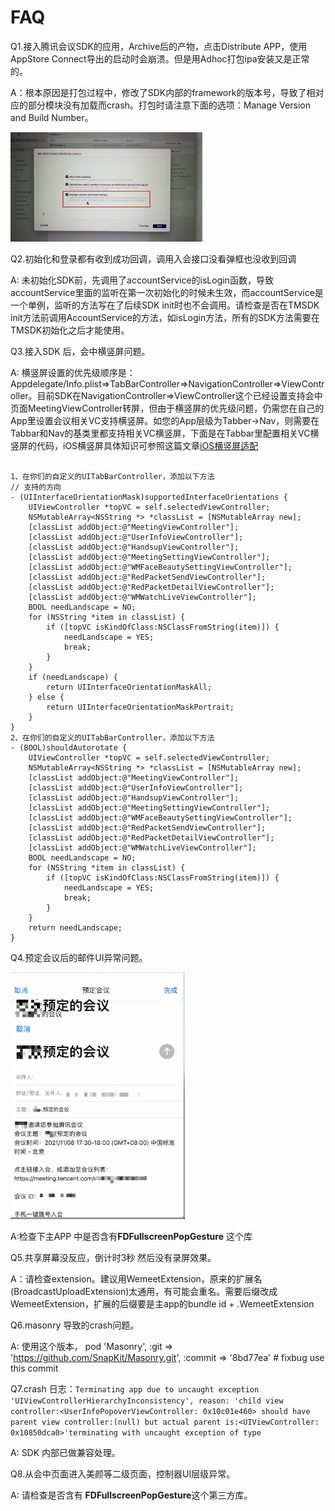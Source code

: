 # FAQ

Q1.接入腾讯会议SDK的应用，Archive后的产物，点击Distribute APP，使用AppStore Connect导出的启动时会崩溃。但是用Adhoc打包ipa安装又是正常的。

A：根本原因是打包过程中，修改了SDK内部的framework的版本号，导致了相对应的部分模块没有加载而crash。打包时请注意下面的选项：Manage Version and Build Number。

<img src="./images/Xnip2021-12-07_19-12-16.png" alt="Xnip2021-12-06_10-27-10" style="zoom:30%;" />



Q2.初始化和登录都有收到成功回调，调用入会接口没看弹框也没收到回调

A: 未初始化SDK前，先调用了accountService的isLogin函数，导致accountService里面的监听在第一次初始化的时候未生效，而accountService是一个单例，监听的方法写在了后续SDK init时也不会调用。请检查是否在TMSDK init方法前调用AccountService的方法，如isLogin方法，所有的SDK方法需要在TMSDK初始化之后才能使用。

Q3.接入SDK 后，会中横竖屏问题。

A: 横竖屏设置的优先级顺序是：Appdelegate/Info.plist=>TabBarController=>NavigationController=>ViewController。目前SDK在NavigationController=>ViewController这个已经设置支持会中页面MeetingViewController转屏，但由于横竖屏的优先级问题，仍需您在自己的App里设置会议相关VC支持横竖屏。如您的App层级为Tabber->Nav，则需要在Tabbar和Nav的基类里都支持相关VC横竖屏，下面是在Tabbar里配置相关VC横竖屏的代码，iOS横竖屏具体知识可参照这篇文章[iOS横竖屏适配](https://www.jianshu.com/p/a2201f39b6a7)
```

1、在你们的自定义的UITabBarController，添加以下方法
// 支持的方向
- (UIInterfaceOrientationMask)supportedInterfaceOrientations {
    UIViewController *topVC = self.selectedViewController;
    NSMutableArray<NSString *> *classList = [NSMutableArray new];
    [classList addObject:@"MeetingViewController"];
    [classList addObject:@"UserInfoViewController"];
    [classList addObject:@"HandsupViewController"];
    [classList addObject:@"MeetingSettingViewController"];
    [classList addObject:@"WMFaceBeautySettingViewController"];
    [classList addObject:@"RedPacketSendViewController"];
    [classList addObject:@"RedPacketDetailViewController"];
    [classList addObject:@"WMWatchLiveViewController"];
    BOOL needLandscape = NO;
    for (NSString *item in classList) {
        if ([topVC isKindOfClass:NSClassFromString(item)]) {
            needLandscape = YES;
            break;
        }
    }
    if (needLandscape) {
        return UIInterfaceOrientationMaskAll;
    } else {
        return UIInterfaceOrientationMaskPortrait;
    }
}
2、在你们的自定义的UITabBarController，添加以下方法
- (BOOL)shouldAutorotate {
    UIViewController *topVC = self.selectedViewController;
    NSMutableArray<NSString *> *classList = [NSMutableArray new];
   	[classList addObject:@"MeetingViewController"];
    [classList addObject:@"UserInfoViewController"];
    [classList addObject:@"HandsupViewController"];
    [classList addObject:@"MeetingSettingViewController"];
    [classList addObject:@"WMFaceBeautySettingViewController"];
    [classList addObject:@"RedPacketSendViewController"];
    [classList addObject:@"RedPacketDetailViewController"];
    [classList addObject:@"WMWatchLiveViewController"];
    BOOL needLandscape = NO;
    for (NSString *item in classList) {
        if ([topVC isKindOfClass:NSClassFromString(item)]) {
            needLandscape = YES;
            break;
        }
    }
    return needLandscape;
}
```



Q4.预定会议后的邮件UI异常问题。

<img src="./images/Xnip2021-12-07_19-11-31.png" alt="1" style="zoom:67%;" />

A:检查下主APP 中是否含有**FDFullscreenPopGesture** 这个库

Q5.共享屏幕没反应，倒计时3秒  然后没有录屏效果。

A：请检查extension。建议用WemeetExtension，原来的扩展名(BroadcastUploadExtension)太通用，有可能会重名。需要后缀改成WemeetExtension，扩展的后缀要是主app的bundle id + .WemeetExtension

Q6.masonry 导致的crash问题。

A: 使用这个版本，  pod 'Masonry', :git => 'https://github.com/SnapKit/Masonry.git', :commit => '8bd77ea' # fixbug use this commit

Q7.crash 日志：`Terminating app due to uncaught exception 'UIViewControllerHierarchyInconsistency', reason: 'child view controller:<UserInfoPopoverViewController: 0x10c01e460> should have parent view controller:(null) but actual parent is:<UIViewController: 0x10850dca0>'terminating with uncaught exception of type`

A: SDK 内部已做兼容处理。

Q8.从会中页面进入美颜等二级页面，控制器UI层级异常。

A: 请检查是否含有 **FDFullscreenPopGesture**这个第三方库。

